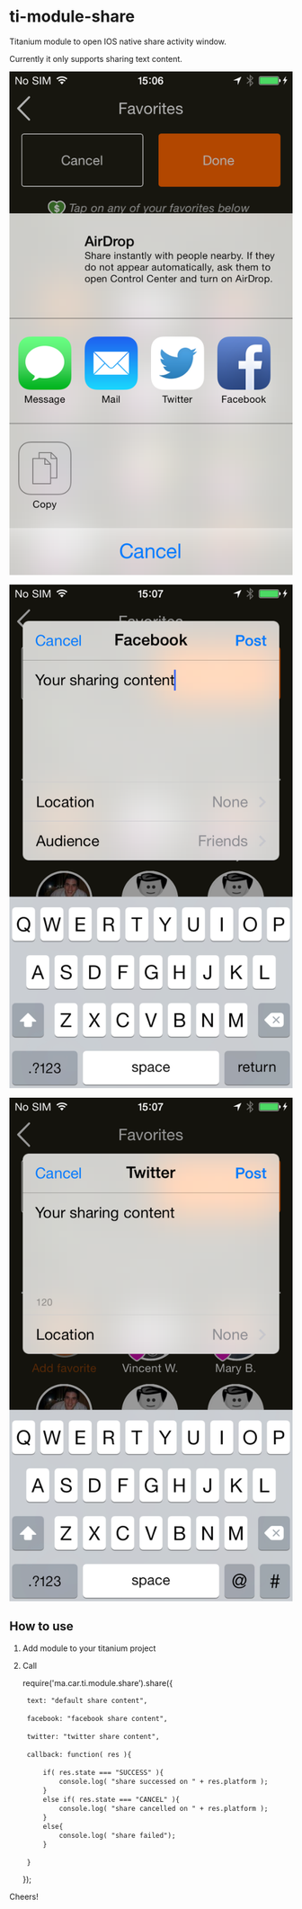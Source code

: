 ti-module-share
===========================================
Titanium module to open IOS native share activity window.

Currently it only supports sharing text content.

![Alt text](/assets/IMG_0062.PNG?raw=true "Optional Title")

![Alt text](/assets/IMG_0063.PNG?raw=true "Optional Title")

![Alt text](/assets/IMG_0064.PNG?raw=true "Optional Title")

How to use
------------
1. Add module to your titanium project
2. Call 


	require('ma.car.ti.module.share’).share({
	
		text: "default share content",
		
		facebook: "facebook share content",
		
		twitter: "twitter share content",
		
		callback: function( res ){
		
			if( res.state === "SUCCESS" ){
				console.log( "share successed on " + res.platform );
			}
			else if( res.state === "CANCEL" ){
				console.log( "share cancelled on " + res.platform );
			}
			else{
				console.log( "share failed");
			}
			
		}	
		
	});

Cheers!
